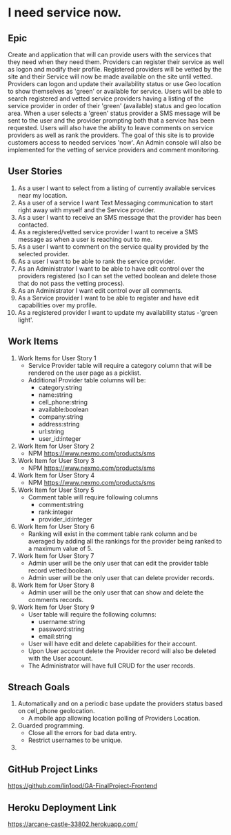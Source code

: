 # I need service now.

## Epic
Create and application that will can provide users with the services that they need when they need them.  Providers can register their service as well as logon and modify their profile.
Registered providers will be vetted by the site and their Service will now be made available on the site until vetted.  Providers can logon and update their availability status or use Geo location to show themselves as 'green' or available for service.  Users will be able to search registered and vetted service providers having a listing of the service provider in order of their 'green' (available) status and geo location area.  When a user selects a 'green' status provider a SMS message will be sent to the user and the provider prompting both that a service has been requested.  Users will also have the ability to leave comments on service providers as well as rank the providers.  The goal of this site is to provide customers access to needed services 'now'.  An Admin console will also be implemented for the vetting of service providers and comment monitoring.

## User Stories
1. As a user I want to select from a listing of currently available services near my location.
2. As a user of a service I want Text Messaging communication to start right away with myself and the Service provider.
3. As a user I want to receive an SMS message that the provider has been contacted.
4. As a registered/vetted service provider I want to receive a SMS message as when a user is reaching out to me.
5. As a user I want to comment on the service quality provided by the selected provider.
6. As a user I want to be able to rank the service provider.
7. As an Administrator I want to be able to have edit control over the providers registered (so I can set the vetted boolean and delete those that do not pass the vetting process).
8. As an Administrator I want edit control over all comments.
9. As a Service provider I want to be able to register and have edit capabilities over my profile.
10. As a registered provider I want to update my availability status -'green light'.


## Work Items
1. Work Items for User Story 1
   * Service Provider table will require a category column that will be rendered on the user page as a picklist.
   * Additional Provider table columns will be:
      * category:string
      * name:string
      * cell_phone:string
      * available:boolean
      * company:string
      * address:string
      * url:string
      * user_id:integer
2. Work Item for User Story 2
   * NPM https://www.nexmo.com/products/sms
3. Work Item for User Story 3
   * NPM https://www.nexmo.com/products/sms
4. Work Item for User Story 4
   * NPM https://www.nexmo.com/products/sms
5. Work Item for User Story 5
   * Comment table will require following columns
      * comment:string
      * rank:integer
      * provider_id:integer
6. Work Item for User Story 6
   * Ranking will exist in the comment table rank column and be averaged by adding all the rankings for the provider being ranked to a maximum value of 5.
7. Work Item for User Story 7
   *  Admin user will be the only user that can edit the provider table record vetted:boolean.
   * Admin user will be the only user that can delete provider records.
8. Work Item for User Story 8
   *  Admin user will be the only user that can show and delete the comments records.
9. Work Item for User Story 9
   * User table will require the following columns:
      * username:string
      * password:string
      * email:string
    * User will have edit and delete capabilities for their account.
    * Upon User account delete the Provider record will also be deleted with the User account.
    * The Administrator will have full CRUD for the user records.

## Streach Goals
1. Automatically and on a periodic base update the providers status based on cell_phone geolocation.
   * A mobile app allowing location polling of Providers Location.
2. Guarded programming.
   * Close all the errors for bad data entry.
   * Restrict usernames to be unique.
3.


## GitHub Project Links
https://github.com/lin1ood/GA-FinalProject-Frontend

## Heroku Deployment Link
https://arcane-castle-33802.herokuapp.com/
